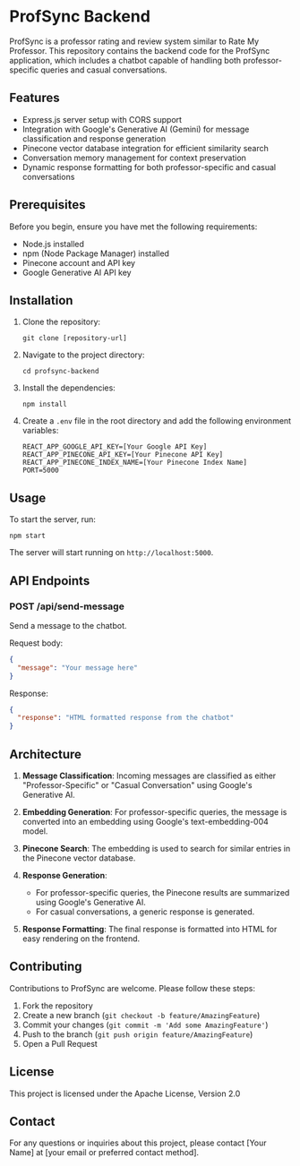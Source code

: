 # ProfSync Backend

ProfSync is a professor rating and review system similar to Rate My Professor. This repository contains the backend code for the ProfSync application, which includes a chatbot capable of handling both professor-specific queries and casual conversations.

## Features

- Express.js server setup with CORS support
- Integration with Google's Generative AI (Gemini) for message classification and response generation
- Pinecone vector database integration for efficient similarity search
- Conversation memory management for context preservation
- Dynamic response formatting for both professor-specific and casual conversations

## Prerequisites

Before you begin, ensure you have met the following requirements:

- Node.js installed
- npm (Node Package Manager) installed
- Pinecone account and API key
- Google Generative AI API key

## Installation

1. Clone the repository:
   ```
   git clone [repository-url]
   ```

2. Navigate to the project directory:
   ```
   cd profsync-backend
   ```

3. Install the dependencies:
   ```
   npm install
   ```

4. Create a `.env` file in the root directory and add the following environment variables:
   ```
   REACT_APP_GOOGLE_API_KEY=[Your Google API Key]
   REACT_APP_PINECONE_API_KEY=[Your Pinecone API Key]
   REACT_APP_PINECONE_INDEX_NAME=[Your Pinecone Index Name]
   PORT=5000
   ```

## Usage

To start the server, run:

```
npm start
```

The server will start running on `http://localhost:5000`.

## API Endpoints

### POST /api/send-message

Send a message to the chatbot.

Request body:
```json
{
  "message": "Your message here"
}
```

Response:
```json
{
  "response": "HTML formatted response from the chatbot"
}
```

## Architecture

1. **Message Classification**: Incoming messages are classified as either "Professor-Specific" or "Casual Conversation" using Google's Generative AI.

2. **Embedding Generation**: For professor-specific queries, the message is converted into an embedding using Google's text-embedding-004 model.

3. **Pinecone Search**: The embedding is used to search for similar entries in the Pinecone vector database.

4. **Response Generation**: 
   - For professor-specific queries, the Pinecone results are summarized using Google's Generative AI.
   - For casual conversations, a generic response is generated.

5. **Response Formatting**: The final response is formatted into HTML for easy rendering on the frontend.

## Contributing

Contributions to ProfSync are welcome. Please follow these steps:

1. Fork the repository
2. Create a new branch (`git checkout -b feature/AmazingFeature`)
3. Commit your changes (`git commit -m 'Add some AmazingFeature'`)
4. Push to the branch (`git push origin feature/AmazingFeature`)
5. Open a Pull Request

## License

This project is licensed under the Apache License, Version 2.0

## Contact

For any questions or inquiries about this project, please contact [Your Name] at [your email or preferred contact method].

